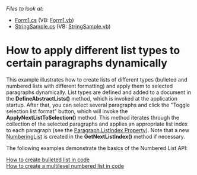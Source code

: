 <!-- default file list -->
*Files to look at*:

* [Form1.cs](./CS/Form1.cs) (VB: [Form1.vb](./VB/Form1.vb))
* [StringSample.cs](./CS/StringSample.cs) (VB: [StringSample.vb](./VB/StringSample.vb))
<!-- default file list end -->
# How to apply different list types to certain paragraphs dynamically


<p>This example illustrates how to create lists of different types (bulleted and numbered lists with different formatting) and apply them to selected paragraphs dynamically. List types are defined and added to a document in the <strong>DefineAbstractLists()</strong> method, which is invoked at the application startup. After that, you can select several paragraphs and click the "Toggle selection list format" button, which will invoke the <strong>ApplyNextListToSelection()</strong> method. This method iterates through the collection of the selected paragraphs and applies an appropriate list index to each paragraph (see the <a href="http://documentation.devexpress.com/#CoreLibraries/DevExpressXtraRichEditAPINativeParagraph_ListIndextopic"><u>Paragraph.ListIndex Property</u></a>). Note that a new <a href="http://documentation.devexpress.com/#CoreLibraries/clsDevExpressXtraRichEditAPINativeNumberingListtopic"><u>NumberingList</u></a> is created in the <strong>GetNextListIndex()</strong> method if necessary.</p><p>The following examples demonstrate the basics of the Numbered List API:</p><p><a href="https://www.devexpress.com/Support/Center/p/E3402">How to create bulleted list in code</a><br />
<a href="https://www.devexpress.com/Support/Center/p/E3404">How to create a multilevel numbered list in code</a></p>

<br/>


